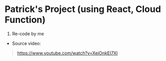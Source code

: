 # Patrick's Project (using React, Cloud Function)

1. Re-code by me

- Source video:

> https://www.youtube.com/watch?v=XeiOnkEI7XI
